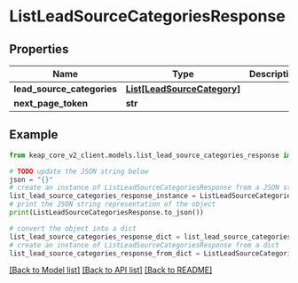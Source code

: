 # ListLeadSourceCategoriesResponse


## Properties

Name | Type | Description | Notes
------------ | ------------- | ------------- | -------------
**lead_source_categories** | [**List[LeadSourceCategory]**](LeadSourceCategory.md) |  | [optional] 
**next_page_token** | **str** |  | [optional] 

## Example

```python
from keap_core_v2_client.models.list_lead_source_categories_response import ListLeadSourceCategoriesResponse

# TODO update the JSON string below
json = "{}"
# create an instance of ListLeadSourceCategoriesResponse from a JSON string
list_lead_source_categories_response_instance = ListLeadSourceCategoriesResponse.from_json(json)
# print the JSON string representation of the object
print(ListLeadSourceCategoriesResponse.to_json())

# convert the object into a dict
list_lead_source_categories_response_dict = list_lead_source_categories_response_instance.to_dict()
# create an instance of ListLeadSourceCategoriesResponse from a dict
list_lead_source_categories_response_from_dict = ListLeadSourceCategoriesResponse.from_dict(list_lead_source_categories_response_dict)
```
[[Back to Model list]](../README.md#documentation-for-models) [[Back to API list]](../README.md#documentation-for-api-endpoints) [[Back to README]](../README.md)



